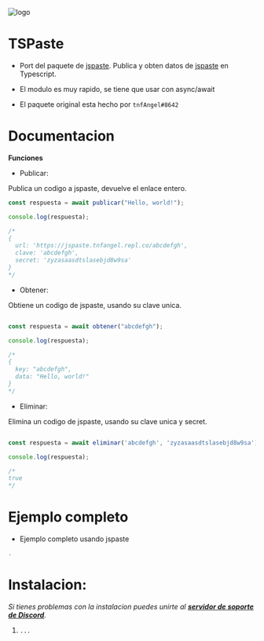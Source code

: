 ![logo](https://cdn.discordapp.com/attachments/700345457343201314/804447945814441994/japastelogo.png)

# TSPaste
- Port del paquete de [jspaste](https://www.npmjs.com/package/jspaste). Publica y obten datos de [jspaste](https://jspaste.tnfangel.repl.co/) en Typescript.

- El modulo es muy rapido, se tiene que usar con async/await

- El paquete original esta hecho por `tnfAngel#8642`
# Documentacion
**Funciones**
- Publicar:

Publica un codigo a jspaste, devuelve el enlace entero.
```typescript
const respuesta = await publicar("Hello, world!");

console.log(respuesta);

/* 
{
  url: 'https://jspaste.tnfangel.repl.co/abcdefgh',
  clave: 'abcdefgh',
  secret: 'zyzasaasdtslasebjd8w9sa'
}
*/
```

- Obtener:

Obtiene un codigo de jspaste, usando su clave unica.
```typescript

const respuesta = await obtener("abcdefgh");

console.log(respuesta);

/*
{ 
  key: "abcdefgh",
  data: "Hello, world!"
}
*/
```

- Eliminar:

Elimina un codigo de jspaste, usando su clave unica y secret.
```typescript

const respuesta = await eliminar('abcdefgh', 'zyzasaasdtslasebjd8w9sa');

console.log(respuesta);

/*
true
*/
```
# Ejemplo completo

- Ejemplo completo usando jspaste

```typescript
.
```

# Instalacion:

_Si tienes problemas con la instalacion puedes unirte al **[servidor de soporte de Discord](https://discord.gg/8RNAdpK)**._

1. `...`
